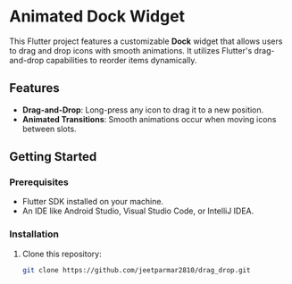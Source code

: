 # Animated Dock Widget

This Flutter project features a customizable **Dock** widget that allows users to drag and drop icons with smooth animations. It utilizes Flutter's drag-and-drop capabilities to reorder items dynamically.

## Features

- **Drag-and-Drop**: Long-press any icon to drag it to a new position.
- **Animated Transitions**: Smooth animations occur when moving icons between slots.

## Getting Started

### Prerequisites

- Flutter SDK installed on your machine.
- An IDE like Android Studio, Visual Studio Code, or IntelliJ IDEA.

### Installation

1. Clone this repository:

   ```bash
   git clone https://github.com/jeetparmar2810/drag_drop.git
